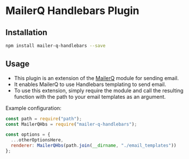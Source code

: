 # MailerQ Handlebars Plugin

## Installation

```bash
npm install mailer-q-handlebars --save
```

## Usage

- This plugin is an extension of the [MailerQ](https://github.com/mailer-q/mailer-q) module for sending email.
- It enables MailerQ to use Handlebars templating to send email.
- To use this extension, simply require the module and call the resulting function with the path to your email templates as an argument.

Example configuration:

```javascript
const path = require("path");
const MailerQHbs = require("mailer-q-handlebars");

const options = {
  ...otherOptionsHere,
  renderer: MailerQHbs(path.join(__dirname, "./email_templates"))
};
```
